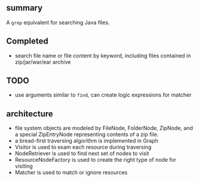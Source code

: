 ## summary
A `grep` equivalent for searching Java files.

## Completed
* search file name or file content by keyword, including files contained in zip/jar/war/ear archive

## TODO
* use arguments similar to `find`, can create logic expressions for matcher

## architecture
* file system objects are modeled by FileNode, FolderNode, ZipNode, and a special ZipEntryNode representing contents of a zip file.
* a bread-first traversing algorithm is implemented in Graph
* Visitor is used to exam each resource during traversing
* NodeRetriever is used to find next set of nodes to visit
* ResourceNodeFactory is used to create the right type of node for visiting
* Matcher is used to match or ignore resources